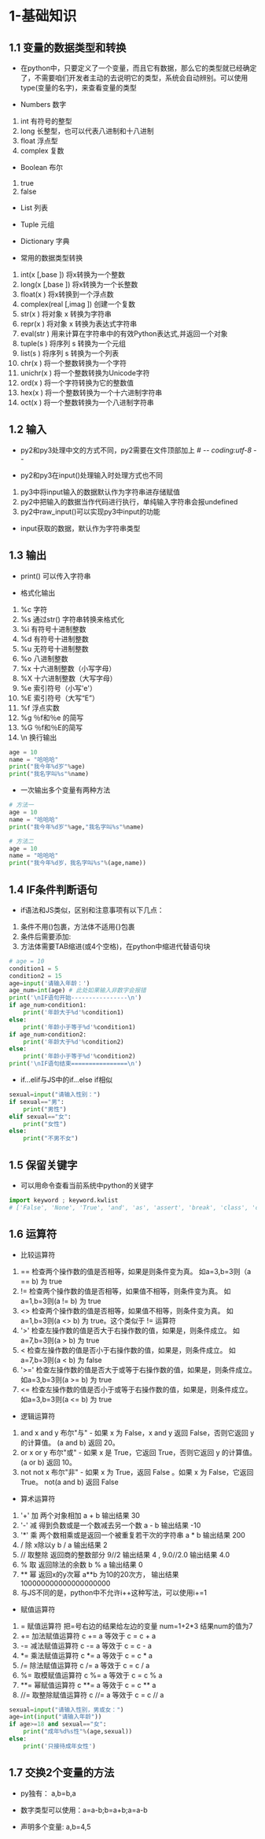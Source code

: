 # 1-基础知识

## 1.1 变量的数据类型和转换

* 在python中，只要定义了一个变量，而且它有数据，那么它的类型就已经确定了，不需要咱们开发者主动的去说明它的类型，系统会自动辨别。可以使用type(变量的名字)，来查看变量的类型

* Numbers 数字
1. int 有符号的整型
2. long 长整型，也可以代表八进制和十八进制
3. float 浮点型
4. complex 复数

* Boolean 布尔
1. true
2. false

* List 列表

* Tuple 元组

* Dictionary 字典

* 常用的数据类型转换
1. int(x [,base ])  将x转换为一个整数
2. long(x [,base ])  将x转换为一个长整数
3. float(x )  将x转换到一个浮点数
4. complex(real [,imag ])  创建一个复数
5. str(x )  将对象 x 转换为字符串
6. repr(x )  将对象 x 转换为表达式字符串
7. eval(str )  用来计算在字符串中的有效Python表达式,并返回一个对象
8. tuple(s )  将序列 s 转换为一个元组
9. list(s )  将序列 s 转换为一个列表
10. chr(x )  将一个整数转换为一个字符
11. unichr(x )  将一个整数转换为Unicode字符
12. ord(x )  将一个字符转换为它的整数值
13. hex(x )  将一个整数转换为一个十六进制字符串
14. oct(x )  将一个整数转换为一个八进制字符串

## 1.2 输入

* py2和py3处理中文的方式不同，py2需要在文件顶部加上 # -*- coding:utf-8 -*-

* py2和py3在input()处理输入时处理方式也不同
1. py3中将input输入的数据默认作为字符串进存储赋值
2. py2中把输入的数据当作代码进行执行，单纯输入字符串会报undefined
3. py2中raw_input()可以实现py3中input的功能

* input获取的数据，默认作为字符串类型

## 1.3 输出

* print() 可以传入字符串

* 格式化输出
1. %c  字符
2. %s  通过str() 字符串转换来格式化
3. %i  有符号十进制整数
4. %d  有符号十进制整数
5. %u  无符号十进制整数
6. %o  八进制整数
7. %x  十六进制整数（小写字母）
8. %X  十六进制整数（大写字母）
9. %e  索引符号（小写'e'）
10. %E  索引符号（大写“E”）
11. %f  浮点实数
12. %g  ％f和％e 的简写
13. %G  ％f和％E的简写
14. \n  换行输出

```python
age = 10
name = "哈哈哈"
print("我今年%d岁"%age)
print("我名字叫%s"%name)
```

* 一次输出多个变量有两种方法

```python
# 方法一
age = 10
name = "哈哈哈"
print("我今年%d岁"%age,"我名字叫%s"%name)

# 方法二
age = 10
name = "哈哈哈"
print("我今年%d岁，我名字叫%s"%(age,name))
```

## 1.4 IF条件判断语句

* if语法和JS类似，区别和注意事项有以下几点：
1. 条件不用()包裹，方法体不适用{}包裹
2. 条件后需要添加:
3. 方法体需要TAB缩进(或4个空格)，在python中缩进代替语句块

```python
# age = 10
condition1 = 5
condition2 = 15
age=input('请输入年龄：')
age_num=int(age) # 此处如果输入非数字会报错
print('\nIF语句开始----------------\n')
if age_num>condition1:
    print('年龄大于%d'%condition1)
else:
    print('年龄小于等于%d'%condition1)
if age_num>condition2:
    print('年龄大于%d'%condition2)
else:
    print('年龄小于等于%d'%condition2)
print('\nIF语句结束================\n')
```

* if...elif与JS中的if...else if相似

```python
sexual=input("请输入性别：")
if sexual=="男":
    print("男性")
elif sexual=="女":
    print("女性")
else:
    print("不男不女")
```

## 1.5 保留关键字

* 可以用命令查看当前系统中python的关键字

```python
import keyword ; keyword.kwlist
# ['False', 'None', 'True', 'and', 'as', 'assert', 'break', 'class', 'continue', 'def', 'del', 'elif', 'else', 'except', 'finally', 'for', 'from', 'global', 'if', 'import', 'in', 'is', 'lambda', 'nonlocal', 'not', 'or', 'pass', 'raise', 'return', 'try', 'while', 'with', 'yield']
```

## 1.6 运算符

* 比较运算符
1. ==  检查两个操作数的值是否相等，如果是则条件变为真。  如a=3,b=3则（a == b) 为 true
2. !=  检查两个操作数的值是否相等，如果值不相等，则条件变为真。  如a=1,b=3则(a != b) 为 true
3. <>  检查两个操作数的值是否相等，如果值不相等，则条件变为真。  如a=1,b=3则(a <> b) 为 true。这个类似于 != 运算符
4. '>'  检查左操作数的值是否大于右操作数的值，如果是，则条件成立。  如a=7,b=3则(a > b) 为 true
5. <  检查左操作数的值是否小于右操作数的值，如果是，则条件成立。  如a=7,b=3则(a < b) 为 false
6. '>='  检查左操作数的值是否大于或等于右操作数的值，如果是，则条件成立。  如a=3,b=3则(a >= b) 为 true
7. <=  检查左操作数的值是否小于或等于右操作数的值，如果是，则条件成立。  如a=3,b=3则(a <= b) 为 true

* 逻辑运算符
1. and  x and y  布尔"与" - 如果 x 为 False，x and y 返回 False，否则它返回 y 的计算值。  (a and b) 返回 20。
2. or  x or y  布尔"或" - 如果 x 是 True，它返回 True，否则它返回 y 的计算值。  (a or b) 返回 10。
3. not  not x  布尔"非" - 如果 x 为 True，返回 False 。如果 x 为 False，它返回 True。  not(a and b) 返回 False

* 算术运算符
1. '+'  加  两个对象相加 a + b 输出结果 30
2. '-'  减  得到负数或是一个数减去另一个数 a - b 输出结果 -10
3. '*'  乘  两个数相乘或是返回一个被重复若干次的字符串 a * b 输出结果 200
4. /  除  x除以y b / a 输出结果 2
5. //  取整除  返回商的整数部分 9//2 输出结果 4 , 9.0//2.0 输出结果 4.0
6. %  取  返回除法的余数 b % a 输出结果 0
7. **  幂  返回x的y次幂 a**b 为10的20次方， 输出结果 100000000000000000000
8. 与JS不同的是，python中不允许i++这种写法，可以使用i+=1

* 赋值运算符
1. =  赋值运算符  把=号右边的结果给左边的变量 num=1+2*3 结果num的值为7
2. +=  加法赋值运算符  c += a 等效于 c = c + a
3. -=  减法赋值运算符  c -= a 等效于 c = c - a
4. *=  乘法赋值运算符  c *= a 等效于 c = c * a
5. /=  除法赋值运算符  c /= a 等效于 c = c / a
6. %=  取模赋值运算符  c %= a 等效于 c = c % a
7. **=  幂赋值运算符  c **= a 等效于 c = c ** a
8. //=  取整除赋值运算符  c //= a 等效于 c = c // a

```python
sexual=input("请输入性别，男或女：")
age=int(input("请输入年龄"))
if age>=18 and sexual=="女":
    print("成年%d%s性"%(age,sexual))
else:
    print('只接待成年女性')
```

## 1.7 交换2个变量的方法

* py独有： a,b=b,a

* 数字类型可以使用：a=a-b;b=a+b;a=a-b

* 声明多个变量: a,b=4,5